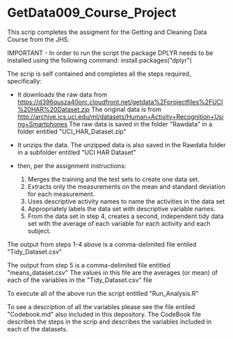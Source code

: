 GetData009_Course_Project
=====================

This scrip completes the assigment for the Getting and Cleaning Data Course from the JHS.

IMPORTANT - In order to run the script the package DPLYR needs to be installed using the following command: install.packages("dplyr")

The scrip is self contained and completes all the steps required, specifically:
  - It downloads the raw data from  https://d396qusza40orc.cloudfront.net/getdata%2Fprojectfiles%2FUCI%20HAR%20Dataset.zip 
    The original data is from http://archive.ics.uci.edu/ml/datasets/Human+Activity+Recognition+Using+Smartphones 
    The raw data is saved in the folder "Rawdata" in a folder entitled "UCI_HAR_Dataset.zip"

  - It unzips the data. The unzipped data is also saved in the Rawdata folder in a subfolder entitled "UCI HAR Dataset"
    

  - then, per the assignment instructions:
    1.  Merges the training and the test sets to create one data set.
    2.	Extracts only the measurements on the mean and standard deviation for each measurement. 
    3.	Uses descriptive activity names to name the activities in the data set
    4.	Appropriately labels the data set with descriptive variable names. 
    5.	From the data set in step 4, creates a second, independent tidy data set with the average of each variable for each activity and each subject.

The output from steps 1-4 above is a comma-delimited file entiled "Tidy_Dataset.csv"

The output from step 5 is a comma-delimited file entitled "means_dataset.csv" The values in this file are 
the averages (or mean) of each of the variables in the "Tidy_Dataset.csv" file

To execute all of the above run the script entitled "Run_Analysis.R"

To see a description of all the variables please see the file entiled "Codebook.md" also included in this depository. 
The CodeBook file describes the steps in the scrip and describes the variables included in each of the datasets.



